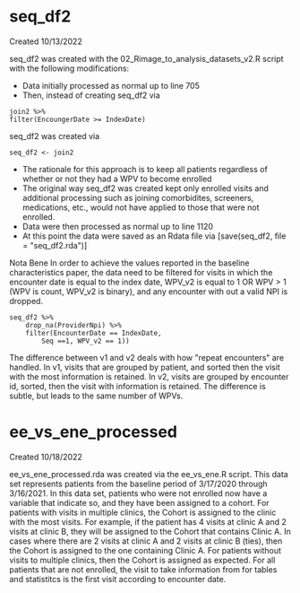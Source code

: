 # seq_df2

Created 10/13/2022

seq_df2 was created with the 02_Rimage_to_analysis_datasets_v2.R script with the following modifications:
- Data initially processed as normal up to line 705
- Then, instead of creating seq_df2 via
```{r} [
join2 %>% 
filter(EncoungerDate >= IndexDate)
```
seq_df2 was created via
```{r} 
seq_df2 <- join2
```

- The rationale for this approach is to keep all patients regardless of whether or not they had a WPV to become enrolled
- The original way seq_df2 was created kept only enrolled visits and additional processing such as joining comorbidites, screeners, medications, etc., would not have applied to those that were not enrolled. 
- Data were then processed as normal up to line 1120
- At this point the data were saved as an Rdata file via [save(seq_df2, file = "seq_df2.rda")]

Nota Bene
In order to achieve the values reported in the baseline characteristics paper, the data need to be filtered for visits in which the encounter date is equal to the index date, WPV_v2 is equal to 1 OR WPV > 1 (WPV is count, WPV_v2 is binary), and any encounter with out a valid NPI is dropped.
```{r}
seq_df2 %>% 
	drop_na(ProviderNpi) %>% 
	filter(EncounterDate == IndexDate, 
		Seq ==1, WPV_v2 == 1))
```

The difference between v1 and v2 deals with how "repeat encounters" are handled. In v1, visits that are grouped by patient, and sorted then the visit with the most information is retained. In v2, visits are grouped by encounter id, sorted, then the visit with information is retained. The difference is subtle, but leads to the same number of WPVs.


# ee_vs_ene_processed

Created 10/18/2022

ee_vs_ene_processed.rda was created via the ee_vs_ene.R script. This data set represents patients from the baseline period of 3/17/2020 through 3/16/2021. In this data set, patients who were not enrolled now have a variable that indicate so, and they have been assigned to a cohort. For patients with visits in multiple clinics, the Cohort is assigned to the clinic with the most visits. For example, if the patient has 4 visits at clinic A and 2 visits at clinic B, they will be assigned to the Cohort that contains Clinic A. In cases where there are 2 visits at clinic A and 2 visits at clinic B (ties), then the Cohort is assigned to the one containing Clinic A. For patients without visits to multiple clinics, then the Cohort is assigned as expected. For all patients that are not enrolled, the visit to take information from for tables and statistitcs is the first visit according to encounter date.




